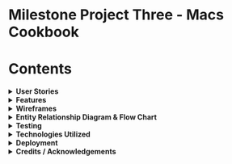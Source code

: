# Milestone Project Three - Macs Cookbook
# Contents
<details>
<summary><b>User Stories<b></summary>

## Site ownership goals
The site was created for a fictional owner who requires a cookbook app for users to log in and share recipes for a community culinary experience.
## Visitor/User Goals
### Logged in user goals

As a logged in user, I would like to be able to contribute my own recipes to the site

As a logged in user, I would like to be able to adjust and delete the recipes I have submitted on the website at my own leisure

As a logged in user, I would like the flexibility to change my email and password when I need to

As a logged in user I would like to be able to navigate around the site structure easily and understand the layout of the site instinctively

As a logged user, I would like to be able to delete my account if I decide to leave the site at a later date

### Logged out user goals

As a logged out user, I would like to be able to access the register page to create an account and get feedback based on a successful registration

As a logged out user, I would like to be able to sign in and access the site

### Logged in admin goals

As an admin, I would like to be able to grant/remove admin access to trusted users on the site

As an admin, I would like to see which users currently have admin privileges on the site for a clear picture of who has access
</details>

<details>
<summary><b>Features</b></summary>

## Site wide
The implementation of a global navbar and footer to make a uniform user experience has been completed site wide
- As a logged in user I would like to be able to navigate around the site structure easily and understand the layout of the site instinctively
## Pre Login
The user experience is limited to only 2 pages before logging in, from here they can navigate to the login page or sign up page
## Home Page
On the home page, users can take the opportunity to view both their own created recipes, and also the communities additions to the site, the CRUD functionality on the home page is read only by design to ensure that the recipes of other users are protected and cannot be edited or deleted.
## Account Page
In the account page the user is presented with a collapsible set of forms offering multiple functionalities
### Change Password
The user can opt to change the password in the database by supplying the app with the old password and the new request to take its place, the user is once again given a modal to confirm and guard against accidental changes.
### Change email
In the email section of the page the user is presented with the current email address linked to the account for reference, they are given the option to change to a new email via a form and presented with a modal to confirm the selection and submit to the database.
### Delete account
The user is provided with an option to remove the account from the database after supplying the form with the email associated to their own account, the function queries the email provided with the current session user to prevent and foul play and only allow for the deletion of the logged in account.
## Recipes Page
In the recipes page, the user is able to view all recipe submissions made by themselves with the option to update the recipes and also to delete them.

Upon clicking the edit button, the user is directed to a prefilled form referencing all of the recipes current values, allowing the user to change whatever is neccessary and resubmit the form back to the database to be updated.

To ensure no accidental deletions of the recipes, a modal has been implemented requiring the user to confirm the attempt before the recipe is removed from the database
## Admin Features
On the admin page, an admin can add or remove access to admin features using the user email of the account needing the access using a simple form with a checkbox to add/remove privilege

The admin page also allows admins to view other admins on the site for clarity to protect against unwanted or unneccesary access of the privileges.

## Features left to implement
### Forgot Password Form
A feature that can be implemented in the future would be the forgot password form, I would place this at the bottom of the login page and use the following steps to implement the feature.

- Fill email form
- Query database for email
- If it exists, connect to an API to send email and allow the user to change password using the change password function.
## Error Pages
## CRUD Functions
### Create
Sign In function
- As a logged out user, I would like to be able to sign in and access the site
- As a logged out user, I would like to be able to access the register page to create an account and get feedback based on a successful registration

Create recipe function
- As a logged in user, I would like to be able to contribute my own recipes to the site

### Read
Reads database to filter all recipes to home page

Reads database to filter current user recipe to recipes page

Reads database to filter first name to replace "Mac's Cookbook' in title

Reads database to supply email in account page

Verifies old email, password and current email before allowing changes on account page

Admins can view other admin users via the admin page
### Update
User can update recipes that is associated with their account
- As a logged in user, I would like to be able to adjust and delete the recipes I have submitted on the website at my own leisure

The user can change email addresses for the account if neccessary in the database
- As a logged in user, I would like the flexibility to change my email and password when I need t

The user can update the account password via the account page
- As a logged in user, I would like the flexibility to change my email and password when I need to

Toggle admin function
- As an admin, I would like to be able to grant/remove admin access to trusted users on the site

### Delete
The user has the option to remove/delete recipes from their account and the database

The user can delete the account from the website permanently
- As a logged user, I would like to be able to delete my account if I decide to leave the site at a later date
</details>

<details>
<summary><b>Wireframes</b></summary>

## Login
Wire frames of the login page were created to provide a positive user experience, offering clear contrasts and large font sizes with minimal clutter

![Login Desktop Wireframe](/cookbook/docs/Wireframes/Desktop/signin-desktop.png "Login Desktop Wireframe")

## Sign Up
The sign up page wireframe was created with the idea of keeping the screen clutter free and easy to read.

![Register Desktop Wireframe](/cookbook/docs/Wireframes/Desktop/signup-desktop.png "Register Desktop Wireframe")

## Home
The home wireframe was designed to allow for a display of community recipes and allow the user to browse freely for inspiration

![Home Desktop Wireframe](/cookbook/docs/Wireframes/Desktop/home-desktop.png "Home Desktop Wireframe")

## Recipes
The recipes page wireframe was designed to show the users recipes in a clear and uncluttered manner offering good contrast ratios and easy to read buttons

![Recipes Desktop Wireframe](/cookbook/docs/Wireframes/Desktop/recipes-desktop.png "Recipes Desktop Wireframe")

## Add a recipe
The add a recipe form was created with the intention of allowing the user to upload recipes in a simple manner providing the necessary information alongside verification of the submission

![Add recipes Desktop Wireframe](/cookbook/docs/Wireframes/Desktop/add-recipe-desktop.png "Add recipes Desktop Wireframe")

## Edit a recipe
The edit page was designed to be clear and concise with one form only. allowing the user to focus on the editing with minimal distractions

![Edit recipes Desktop Wireframe](/cookbook/docs/Wireframes/Desktop/edit-recipe-desktop.png "Edit recipes Desktop Wireframe")

## Account
The account page was designed to be collapsible to allow for minimal screen clutter when filling out forms in the page

![Account Desktop Wireframe](/cookbook/docs/Wireframes/Desktop/account-desktop.png "Account Desktop Wireframe")

## Admin
The admin page was designed to allow admin access on the site.

![Admin Desktop Wireframe](/cookbook/docs/Wireframes/Desktop/admin-desktop.png "Admin Desktop Wireframe")
## Expand Recipe 
The expand recipe page is active when clicking view on a recipe and queries the individual recipe for display on its own page for viewing.

![Expand recipe Desktop Wireframe](/cookbook/docs/Wireframes/Desktop/expand-recipe-desktop.png "Expand recipe Desktop Wireframe")
</details>
<details>
<summary><b>Entity Relationship Diagram & Flow Chart</b></summary>

## ERD Diagram

![ERD Diagram](/cookbook/docs/Diagrams/erd-diagram.png "ERD Diagram")

## Flow charts
### Login/Register
![Login flow chart](/cookbook/docs/Diagrams/login-chart.png "Login flow chart")

The login functionality of the site is presented to the user on page load alongside the sign up page in the navigation. The user is restricted to these pages until they are authenticated. If a user signs up to the site they are redirected on successful registration to the login page to continue the use of the site. 

### Delete Account
![Delete account flow chart](/cookbook/docs/Diagrams/delete-account-chart.png "Delete account flow chart")

The functionality regarding deleting an account begins at the account page once the user has logged in, the user must click the collapsible to show the delete account portion of the page and also confirm their intentions to delete by entering the email associated with that account. On form submission the backend queries the database using the current user ID and if the email written in the input field matched the current user email, the account is deleted.

### Email Changed
![Email changed flow chart](/cookbook/docs/Diagrams/email-changed-chart.png "Email changed flow chart")

The email change section of the site starts with displaying the users currently associated email with the site account, it then offers an input field for the user to submit a new email validated by the HTML before offering a modal to confirm the user choice. If the user clicks the modal the database will be queried and if no account is linked with the new email already, it will be assigned to the account. Otherwise feedback will be given to the user regarding the email being used.

### Password Change
![Password change flow chart](/cookbook/docs/Diagrams/password-change-chart.png "Password change flow chart")

The account page offers functionality for a password change to the user, the form required the user to confirm the current account password as verification of the intention to change the account, and also a new password to replace it. The database is then queried and if the current password matches the one in the database storage, it will be replaced by the new password.

### Add Recipe
![Add recipe flow chart](/cookbook/docs/Diagrams/add-recipe-chart.png "Add recipe flow chart")

The add recipe function is a simple form validated by HTML for the user to fill out. On submission of the form the database will commit the recipe to storage and reload the recipes page to show the new recipe as a card with the option to edit and delete.

### Edit Recipe
![Edit recipe flow chart](/cookbook/docs/Diagrams/edit-recipe-chart.png "Edit recipe flow chart")

Similar to the add recipe function the edit recipe uses the same form however targets the recipe ID passed to the function when clicking edit on a recipe card that the user owns. Users can only edit their own recipes.

### Delete Recipe
![Delete recipe flow chart](/cookbook/docs/Diagrams/delete-recipe-chart.png "Delete recipe flow chart")

The delete recipe function, much like the edit recipe is only available via the your recipes page and can only be used on a recipe that is owned by the current user, the function also has a modal to confirm deletion to prevent accidental deletes.

### Admin Toggle
The admin toggle function allows for a user to use the admin access panel to enable or disable additional permissions to users on the site, the checkbox next to the input field will (if ticked) enable permissions to the email submitted, if not checked and an email is submitted it will remove permissions. The function does not allow the user with the id of 1 to have permissions removed. 
</details>
<details>
<summary><b>Testing</b></summary>

## Wave testing
### 404
![Wave testing 404](/cookbook/docs/testing/wave/desktop/wave-404-desktop.png "Wave testing 404")
### 500
![Wave testing 500](/cookbook/docs/testing/wave/desktop/wave-500-desktop.png "Wave testing 500")
### Home
![Wave testing Home](/cookbook/docs/testing/wave/desktop/wave-home-desktop.png "Wave testing Home")
### Admin
![Wave testing Admin](/cookbook/docs/testing/wave/desktop/wave-admin-desktop.png "Wave testing Admin")
### Account
![Wave testing Account](/cookbook/docs/testing/wave/desktop/wave-account-desktop.png "Wave testing Account")
### Add Recipe
![Wave testing Add Recipe](/cookbook/docs/testing/wave/desktop/wave-add-recipe-desktop.png "Wave testing Add Recipe")
### Edit Recipe
![Wave testing Edit Recipe](/cookbook/docs/testing/wave/desktop/wave-edit-recipe-desktop.png "Wave testing Edit Recipe")
### Recipes
![Wave testing Recipes](/cookbook/docs/testing/wave/desktop/wave-recipes-desktop.png "Wave testing Recipes")
### Sign up
![Wave testing Sign up](/cookbook/docs/testing/wave/desktop/wave-404-signup.png "Wave testing Sign up")
### Login
![Wave testing Login](/cookbook/docs/testing/wave/desktop/wave-404-login.png "Wave testing Login")

## Lighthouse Testing
## Functional Testing
### Bugs

</details>
<details>
<summary><b>Technologies Utilized</b></summary>

# Technologies Utilised
## HTML
HTML5 Was used to create the front end skeleton of the website, semantic HTML in the form of Head, Nav, Main and Footer tags were used to create appropriate structure.
## CSS
Custom CSS styles were utilised to resize and reposition some elements on the site in order to maximise the user experience.
### Materialize Framework
The Materialize Framework was used in order to allow for easy to put together structures and fast styles to create a better user experience for the user.
## JavaScript/JQuery
### Materialize Framework
The Materialize Framework was also used in the form of JQuery to initialize some of the components used from the framework such as carousels and collapsible menus
## Python
### Flask Framework
The Flask Framework was used to create and initialise the app in order to run the server and to navigate through the site using routing and login functionality.
### Jinja Templating
Jinja Templating was used alongside Flask modules in order to create Python implementation in the html files rendered by the app
## External utility
### Font Awesome
Font Awesome was used to generate icons for the website and to style the links in a more reader friendly fashion
### Favicon
A Favicon was generated to display a recognisable icon in the browser tab in order to be more user friendly on the front end

</details>
<details>
<summary><b>Deployment</b></summary>

## GitHub version control

The site was created using the template provided by code institute regarding milestone project 3. The code was written in gitpod and pushed using the gitpod source control option on the side bar of the application.

### Github Pages
- Adding it to Github Pages
- To create the live link for the site, github pages was used in the following way.
- Navigate to settings
- Click on the Pages tab
- Select the branch "main"
- This will generate the link to the live site when created.
- Click Save

### Cloning
- Select the github repository to clone.
- Click on the code button to access the dropdown menu.
- Download the file then open with IDE or copy Git URL from the HTTPS dialogue box.
- Open the console window in the IDE of your choice.
- Use the 'git clone' command inside the terminal and follow the command with the url you wish to clone.
- A clone of the project will be created locally on your machine.

## Deployment to Heroku

</details>

<details>
<summary><b>Credits / Acknowledgements</b></summary>

## Books
During the creation of this site I used the book "Building Web Apps with Python and Flask" by Malhar Lathkar for help troubleshooting and general tips on creating the site

Site made for educational purposes only for assessment by Code Institute
